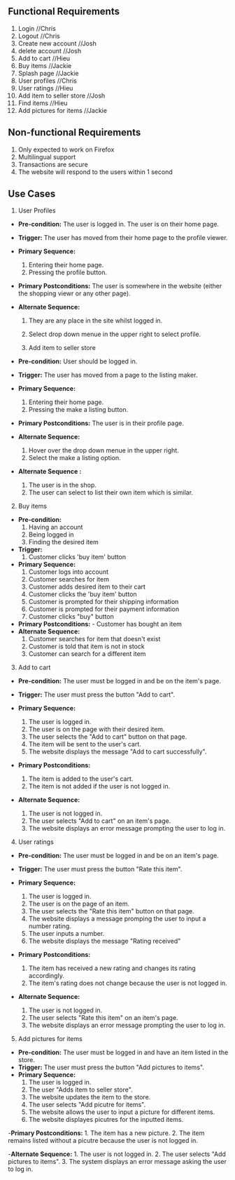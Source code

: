 ## Functional Requirements
1. Login //Chris
2. Logout //Chris
3. Create new account //Josh
4. delete account //Josh
5. Add to cart  //Hieu
6. Buy items  //Jackie
7. Splash page //Jackie
8. User profiles //Chris
9. User ratings //Hieu
10. Add item to seller store //Josh
11. Find items  //Hieu
12. Add pictures for items //Jackie
## Non-functional Requirements
1. Only expected to work on Firefox
2. Multilingual support
3. Transactions are secure
4. The website will respond to the users within 1 second
## Use Cases
1. User Profiles
- **Pre-condition:** <can be a list or short description> The user is logged in. The user is on their home page.
- **Trigger:** <can be a list or short description> The user has moved from their home page to the profile viewer. 
- **Primary Sequence:**
  
  1. Entering their home page.
  2. Pressing the profile button.

- **Primary Postconditions:** <can be a list or short description> The user is somewhere in the website (either the shopping viewr or any other page).
- **Alternate Sequence:** <you can have more than one alternate sequence to 
describe multiple issues that may arise>
  
  1. They are any place in the site whilst logged in.
  2. Select drop down menue in the upper right to select profile.
  
  2. Add item to seller store
- **Pre-condition:** <can be a list or short description> User should be logged in. 
- **Trigger:** <can be a list or short description> The user has moved from a page to the listing maker. 
- **Primary Sequence:**
  
  1. Entering their home page.
  2. Pressing the make a listing button.

- **Primary Postconditions:** <can be a list or short description> The user is in their profile page.
- **Alternate Sequence:** <you can have more than one alternate sequence to 
describe multiple issues that may arise>
  
  1. Hover over the drop down menue in the upper right.
  2. Select the make a listing option.

- **Alternate Sequence <optional>:** <you can have more than one alternate sequence
to describe multiple issues that may arise>
  
  1. The user is in the shop.
  2. The user can select to list their own item which is similar.

2. Buy items
- **Pre-condition:** 
  1. Having an account
  2. Being logged in
  3. Finding the desired item
- **Trigger:** 
  1. Customer clicks 'buy item' button
- **Primary Sequence:**
  1. Customer logs into account
  2. Customer searches for item
  3. Customer adds desired item to their cart
  4. Customer clicks the 'buy item' button
  5. Customer is prompted for their shipping information
  6. Customer is prompted for their payment information
  7. Customer clicks "buy" button
- **Primary Postconditions:**
        - Customer has bought an item       
- **Alternate Sequence:**
  1. Customer searches for item that doesn't exist
  2. Customer is told that item is not in stock
  3. Customer can search for a different item

3. Add to cart
- **Pre-condition:** The user must be logged in and be on the item's page.
- **Trigger:** The user must press the button "Add to cart".
- **Primary Sequence:**
  
  1. The user is logged in.
  2. The user is on the page with their desired item.
  3. The user selects the "Add to cart" button on that page.
  4. The item will be sent to the user's cart.
  5. The website displays the message "Add to cart successfully".

- **Primary Postconditions:** 

  1. The item is added to the user's cart.
  2. The item is not added if the user is not logged in.

- **Alternate Sequence:**
  
  1. The user is not logged in.
  2. The user selects "Add to cart" on an item's page.
  3. The website displays an error message prompting the user to log in.

4. User ratings
- **Pre-condition:** The user must be logged in and be on an item's page.
- **Trigger:** The user must press the button "Rate this item".
- **Primary Sequence:**
  
  1. The user is logged in.
  2. The user is on the page of an item.
  3. The user selects the "Rate this item" button on that page.
  4. The website displays a message promping the user to input a number rating.
  5. The user inputs a number.
  6. The website displays the message "Rating received"

- **Primary Postconditions:**

  1. The item has received a new rating and changes its rating accordingly.
  2. The item's rating does not change because the user is not logged in.

- **Alternate Sequence:**
  1. The user is not logged in.
  2. The user selects "Rate this item" on an item's page.
  3. The website displays an error message prompting the user to log in.

5. Add pictures for items
  - **Pre-condition:** The user must be logged in and have an item listed in the store.
  - **Trigger:** The user must press the button "Add pictures to items".
  - **Primary Sequence:**
    1. The user is logged in.
    2. The user "Adds item to seller store".
    3. The website updates the item to the store.
    4. The user selects "Add picutre for items". 
    5. The website allows the user to input a picture for different items.
    6. The website displayes picutres for the inputted items.
  
  -**Primary Postconditions:**
    1. The item has a new picture.
    2. The item remains listed without a picutre because the user is not logged in.
  
  -**Alternate Sequence:** 
    1. The user is not logged in.
    2. The user selects "Add pictures to items".
    3. The system displays an error message asking the user to log in.
